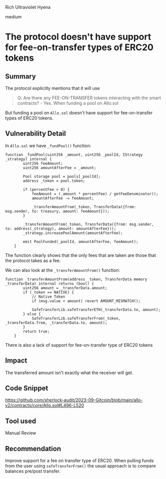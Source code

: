 Rich Ultraviolet Hyena

medium

# The protocol doesn't have support for fee-on-transfer types of ERC20 tokens
## Summary

The protocol explicitly mentions that it will use

> 	Q: Are there any FEE-ON-TRANSFER tokens interacting with the smart contracts?
>     - Yes. When funding a pool on Allo.sol

But funding a pool on `Allo.sol` doesn't have support for fee-on-transfer types of ERC20 tokens.
## Vulnerability Detail

In `Allo.sol` we have `_fundPool()` function:
```solidity
function _fundPool(uint256 _amount, uint256 _poolId, IStrategy _strategy) internal {  
        uint256 feeAmount;
        uint256 amountAfterFee = _amount;

        Pool storage pool = pools[_poolId];
        address _token = pool.token;

        if (percentFee > 0) {
            feeAmount = (_amount * percentFee) / getFeeDenominator();
            amountAfterFee -= feeAmount;

            _transferAmountFrom(_token, TransferData({from: msg.sender, to: treasury, amount: feeAmount}));
        }
  
        _transferAmountFrom(_token, TransferData({from: msg.sender, to: address(_strategy), amount: amountAfterFee}));
        _strategy.increasePoolAmount(amountAfterFee);

        emit PoolFunded(_poolId, amountAfterFee, feeAmount);
    }
```

The function clearly shows that the only fees that are taken are those that the protocol takes as a fee.

We can also look at the `_transferAmountFrom()` function:
```solidity
function _transferAmountFrom(address _token, TransferData memory _transferData) internal returns (bool) {
        uint256 amount = _transferData.amount;
        if (_token == NATIVE) {
            // Native Token
            if (msg.value < amount) revert AMOUNT_MISMATCH();

            SafeTransferLib.safeTransferETH(_transferData.to, amount);
        } else {
            SafeTransferLib.safeTransferFrom(_token, _transferData.from, _transferData.to, amount);
        }
        return true;
    }
```

Тhere is also a lack of support for fee-on-transfer type of ERC20 tokens
## Impact

The transferred amount isn't exactly what the receiver will get.

## Code Snippet

https://github.com/sherlock-audit/2023-09-Gitcoin/blob/main/allo-v2/contracts/core/Allo.sol#L496-L520
## Tool used

Manual Review

## Recommendation
Improve support for a fee on transfer type of ERC20. When pulling funds from the user using `safeTransferFrom()` the usual approach is to compare balances pre/post transfer.